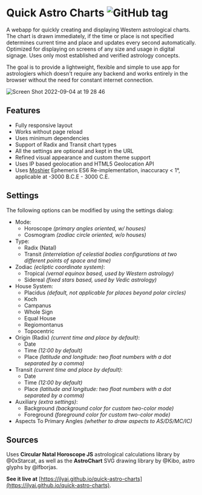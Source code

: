 # Quick Astro Charts ![GitHub tag](https://img.shields.io/github/v/tag/ilyai/quick-astro-charts.svg?sort=semver)

A webapp for quickly creating and displaying Western astrological charts. The chart is drawn immediately, if the time or place is not specified determines current time and place and updates every second automatically. Optimized for displaying on screens of any size and usage in digital signage. Uses only most established and verified astrology concepts.

The goal is to provide a lightweight, flexible and simple to use app for astrologiers which doesn't require any backend and works entirely in the browser without the need for constant internet connection.

![Screen Shot 2022-09-04 at 19 28 46](https://user-images.githubusercontent.com/1911270/188323024-c4683b03-d90a-48a1-a2c8-0fec33330a5d.png)

## Features

* Fully responsive layout
* Works without page reload
* Uses minimum dependencies
* Support of Radix and Transit chart types
* All the settings are optional and kept in the URL
* Refined visual appearance and custom theme support
* Uses IP based geolocation and HTML5 Geolocation API
* Uses [Moshier](http://www.moshier.net/) Ephemeris ES6 Re-implementation, inaccuracy < 1°, applicable at -3000 B.C.E - 3000 C.E.

## Settings

The following options can be modified by using the settings dialog:
* Mode:
  * Horoscope *(primary angles oriented, w/ houses)*
  * Cosmogram *(zodiac circle oriented, w/o houses)*
* Type:
  * Radix (Natal)
  * Transit *(interrelation of celestial bodies configurations at two different points of space and time)*
* Zodiac *(ecliptic coordinate system)*:
  * Tropical *(vernal equinox based, used by Western astrology)*
  * Sidereal *(fixed stars based, used by Vedic astrology)*
* House System:
  * Placidus *(default, not applicable for places beyond polar circles)*
  * Koch
  * Campanus
  * Whole Sign
  * Equal House
  * Regiomontanus
  * Topocentric
* Origin (Radix) *(current time and place by default)*:
  * Date
  * Time *(12:00 by default)*
  * Place *(latitude and longitude: two float numbers with a dot separated by a comma)*
* Transit *(current time and place by default)*:
  * Date
  * Time *(12:00 by default)*
  * Place *(latitude and longitude: two float numbers with a dot separated by a comma)*
* Auxiliary *(extra settings)*:
  * Background *(background color for custom two-color mode)*
  * Foreground *(foreground color for custom two-color mode)*
* Aspects To Primary Angles *(whether to draw aspects to AS/DS/MC/IC)*

## Sources

Uses **Circular Natal Horoscope JS** astrological calculations library by @0xStarcat, as well as the **AstroChart** SVG drawing library by @Kibo, astro glyphs by @lfborjas.

**See it live at** [https://ilyai.github.io/quick-astro-charts](https://ilyai.github.io/quick-astro-charts).
